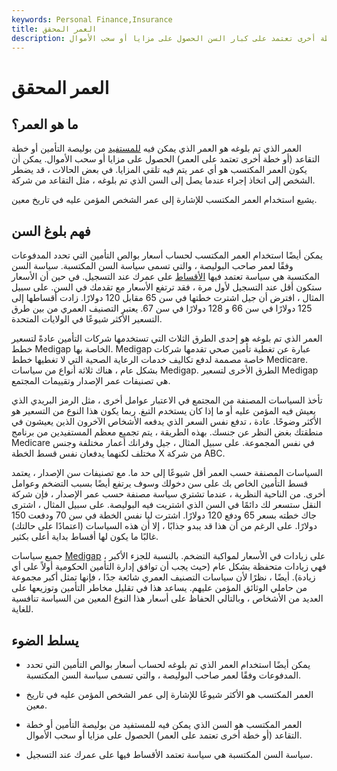 ```yaml
---
keywords: Personal Finance,Insurance
title: العمر المحقق
description: العمر الذي تم بلوغه هو السن الذي يمكن فيه للمستفيد من بوليصة التأمين أو خطة التقاعد أو أي خطة أخرى تعتمد على كبار السن الحصول على مزايا أو سحب الأموال.
---
```


# العمر المحقق
## ما هو العمر؟

العمر الذي تم بلوغه هو العمر الذي يمكن فيه [للمستفيد](/beneficiary) من بوليصة التأمين أو خطة التقاعد (أو خطة أخرى تعتمد على العمر) الحصول على مزايا أو سحب الأموال. يمكن أن يكون العمر المكتسب هو أي عمر يتم فيه تلقي المزايا. في بعض الحالات ، قد يضطر الشخص إلى اتخاذ إجراء عندما يصل إلى السن الذي تم بلوغه ، مثل التقاعد من شركة.

يشيع استخدام العمر المكتسب للإشارة إلى عمر الشخص المؤمن عليه في تاريخ معين.

## فهم بلوغ السن

يمكن أيضًا استخدام العمر المكتسب لحساب أسعار بوالص التأمين التي تحدد المدفوعات وفقًا لعمر صاحب البوليصة ، والتي تسمى سياسة السن المكتسبة. سياسة السن المكتسبة هي سياسة تعتمد فيها [الأقساط](/premium) على عمرك عند التسجيل. في حين أن الأسعار ستكون أقل عند التسجيل لأول مرة ، فقد ترتفع الأسعار مع تقدمك في السن. على سبيل المثال ، افترض أن جيل اشترت خطتها في سن 65 مقابل 120 دولارًا. زادت أقساطها إلى 125 دولارًا في سن 66 و 128 دولارًا في سن 67. يعتبر التصنيف العمري من بين طرق التسعير الأكثر شيوعًا في الولايات المتحدة.

العمر الذي تم بلوغه هو إحدى الطرق الثلاث التي تستخدمها شركات التأمين عادةً لتسعير خطط Medigap الخاصة بها. Medigap عبارة عن تغطية تأمين صحي تقدمها شركات خاصة مصممة لدفع تكاليف خدمات الرعاية الصحية التي لا تغطيها خطط Medicare. بشكل عام ، هناك ثلاثة أنواع من سياسات Medigap. الطرق الأخرى لتسعير Medigap هي تصنيفات عمر الإصدار وتقييمات المجتمع.

تأخذ السياسات المصنفة من المجتمع في الاعتبار عوامل أخرى ، مثل الرمز البريدي الذي يعيش فيه المؤمن عليه أو ما إذا كان يستخدم التبغ. ربما يكون هذا النوع من التسعير هو الأكثر وضوحًا. عادة ، تدفع نفس السعر الذي يدفعه الأشخاص الآخرون الذين يعيشون في منطقتك بغض النظر عن جنسك. بهذه الطريقة ، يتم تجميع معظم المستفيدين من برنامج Medicare في نفس المجموعة. على سبيل المثال ، جيل وفرانك أعمار مختلفة وجنس مختلف لكنهما يدفعان نفس قسط الخطة X من شركة ABC.

السياسات المصنفة حسب العمر أقل شيوعًا إلى حد ما. مع تصنيفات سن الإصدار ، يعتمد قسط التأمين الخاص بك على سن دخولك وسوف يرتفع أيضًا بسبب التضخم وعوامل أخرى. من الناحية النظرية ، عندما تشتري سياسة مصنفة حسب عمر الإصدار ، فإن شركة النقل ستسعر لك دائمًا في السن الذي اشتريت فيه البوليصة. على سبيل المثال ، اشترى جاك خطته بسعر 65 ودفع 120 دولارًا. اشترت ليا نفس الخطة في سن 70 ودفعت 150 دولارًا. على الرغم من أن هذا قد يبدو جذابًا ، إلا أن هذه السياسات (اعتمادًا على حالتك) غالبًا ما يكون لها أقساط بداية أعلى بكثير.

جميع سياسات [Medigap](/medigap-insurance) على زيادات في الأسعار لمواكبة التضخم. بالنسبة للجزء الأكبر ، فهي زيادات متحفظة بشكل عام (حيث يجب أن توافق إدارة التأمين الحكومية أولاً على أي زيادة). أيضًا ، نظرًا لأن سياسات التصنيف العمري شائعة جدًا ، فإنها تمثل أكبر مجموعة من حاملي الوثائق المؤمن عليهم. يساعد هذا في تقليل مخاطر التأمين وتوزيعها على العديد من الأشخاص ، وبالتالي الحفاظ على أسعار هذا النوع المعين من السياسة تنافسية للغاية.

## يسلط الضوء

- يمكن أيضًا استخدام العمر الذي تم بلوغه لحساب أسعار بوالص التأمين التي تحدد المدفوعات وفقًا لعمر صاحب البوليصة ، والتي تسمى سياسة السن المكتسبة.

- العمر المكتسب هو الأكثر شيوعًا للإشارة إلى عمر الشخص المؤمن عليه في تاريخ معين.

- العمر المكتسب هو السن الذي يمكن فيه للمستفيد من بوليصة التأمين أو خطة التقاعد (أو خطة أخرى تعتمد على العمر) الحصول على مزايا أو سحب الأموال.

- سياسة السن المكتسبة هي سياسة تعتمد الأقساط فيها على عمرك عند التسجيل.


